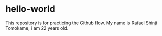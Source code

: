# hello-world
This repository is for practicing the Github flow.
My name is Rafael Shinji Tomokame, i am 22 years old.
